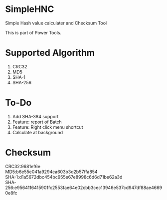 # SimpleHNC
Simple Hash value calculater and Checksum Tool

This is part of Power Tools.

# Supported Algorithm
1. CRC32
2. MD5
3. SHA-1
4. SHA-256

# To-Do
1. Add SHA-384 support
2. Feature: report of Batch
3. Feature: Right click menu shortcut
4. Calculate at background

# Checksum
CRC32:9681ef6e<br />
MD5:b6e55e041a9294ca603b3d2b57ffa854<br />
SHA-1:d1a5672dbc454bc955e67e8998c6d6d71be62a3d<br />
SHA-256:e9564116415901fc2553fae64e02cbb3cec13946e537cd947df88ae46690e8fc<br />

